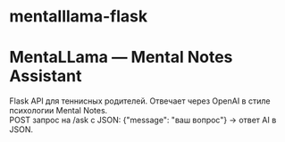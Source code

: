 # mentalllama-flask
# MentaLLama — Mental Notes Assistant

Flask API для теннисных родителей. Отвечает через OpenAI в стиле психологии Mental Notes.  
POST запрос на /ask с JSON: {"message": "ваш вопрос"} → ответ AI в JSON.
